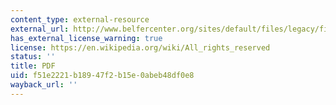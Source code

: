 ```yaml
---
content_type: external-resource
external_url: http://www.belfercenter.org/sites/default/files/legacy/files/intsec29-4_tannenwald.pdf
has_external_license_warning: true
license: https://en.wikipedia.org/wiki/All_rights_reserved
status: ''
title: PDF
uid: f51e2221-b189-47f2-b15e-0abeb48df0e8
wayback_url: ''
---
```

